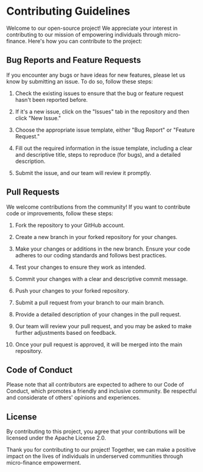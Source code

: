 # Contributing Guidelines

Welcome to our open-source project! We appreciate your interest in contributing to our mission of empowering individuals through micro-finance. Here's how you can contribute to the project:

## Bug Reports and Feature Requests

If you encounter any bugs or have ideas for new features, please let us know by submitting an issue. To do so, follow these steps:

1. Check the existing issues to ensure that the bug or feature request hasn't been reported before.

2. If it's a new issue, click on the "Issues" tab in the repository and then click "New Issue."

3. Choose the appropriate issue template, either "Bug Report" or "Feature Request."

4. Fill out the required information in the issue template, including a clear and descriptive title, steps to reproduce (for bugs), and a detailed description.

5. Submit the issue, and our team will review it promptly.

## Pull Requests

We welcome contributions from the community! If you want to contribute code or improvements, follow these steps:

1. Fork the repository to your GitHub account.

2. Create a new branch in your forked repository for your changes.

3. Make your changes or additions in the new branch. Ensure your code adheres to our coding standards and follows best practices.

4. Test your changes to ensure they work as intended.

5. Commit your changes with a clear and descriptive commit message.

6. Push your changes to your forked repository.

7. Submit a pull request from your branch to our main branch.

8. Provide a detailed description of your changes in the pull request.

9. Our team will review your pull request, and you may be asked to make further adjustments based on feedback.

10. Once your pull request is approved, it will be merged into the main repository.

## Code of Conduct

Please note that all contributors are expected to adhere to our Code of Conduct, which promotes a friendly and inclusive community. Be respectful and considerate of others' opinions and experiences.

## License

By contributing to this project, you agree that your contributions will be licensed under the Apache License 2.0.

Thank you for contributing to our project! Together, we can make a positive impact on the lives of individuals in underserved communities through micro-finance empowerment.
